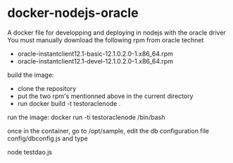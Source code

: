 # docker-nodejs-oracle

A docker file for developping and deploying in nodejs with the oracle driver
You must manually download the following rpm from oracle technet

* oracle-instantclient12.1-basic-12.1.0.2.0-1.x86_64.rpm
* oracle-instantclient12.1-devel-12.1.0.2.0-1.x86_64.rpm

build the image:
* clone the repository
* put the two rpm's mentionned above in the current directory
* run
 docker build -t testoraclenode .

run the image:
docker run -ti testoraclenode /bin/bash

once in the container, go to /opt/sample, edit the db configuration file config/dbconfig.js and type

node testdao.js
